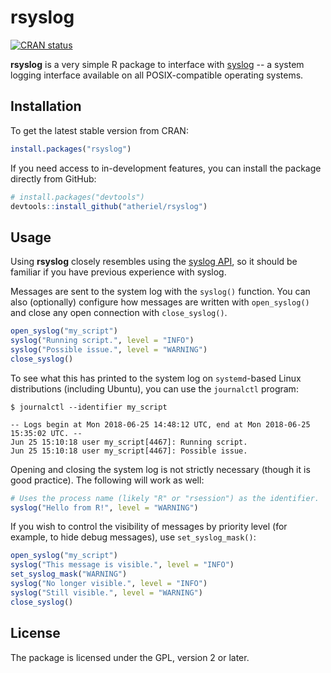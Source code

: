 
<!-- README.md is generated from README.Rmd. Please edit that file. -->
rsyslog
=======

[![CRAN status](http://www.r-pkg.org/badges/version/rsyslog)](https://cran.r-project.org/package=rsyslog)

**rsyslog** is a very simple R package to interface with [syslog](https://en.wikipedia.org/wiki/Syslog) -- a system logging interface available on all POSIX-compatible operating systems.

Installation
------------

To get the latest stable version from CRAN:

``` r
install.packages("rsyslog")
```

If you need access to in-development features, you can install the package directly from GitHub:

``` r
# install.packages("devtools")
devtools::install_github("atheriel/rsyslog")
```

Usage
-----

Using **rsyslog** closely resembles using the [syslog API](https://man7.org/linux/man-pages/man3/openlog.3.html), so it should be familiar if you have previous experience with syslog.

Messages are sent to the system log with the `syslog()` function. You can also (optionally) configure how messages are written with `open_syslog()` and close any open connection with `close_syslog()`.

``` r
open_syslog("my_script")
syslog("Running script.", level = "INFO")
syslog("Possible issue.", level = "WARNING")
close_syslog()
```

To see what this has printed to the system log on `systemd`-based Linux distributions (including Ubuntu), you can use the `journalctl` program:

``` shell
$ journalctl --identifier my_script
```

    -- Logs begin at Mon 2018-06-25 14:48:12 UTC, end at Mon 2018-06-25 15:35:02 UTC. --
    Jun 25 15:10:18 user my_script[4467]: Running script.
    Jun 25 15:10:18 user my_script[4467]: Possible issue.

Opening and closing the system log is not strictly necessary (though it is good practice). The following will work as well:

``` r
# Uses the process name (likely "R" or "rsession") as the identifier.
syslog("Hello from R!", level = "WARNING")
```

If you wish to control the visibility of messages by priority level (for example, to hide debug messages), use `set_syslog_mask()`:

``` r
open_syslog("my_script")
syslog("This message is visible.", level = "INFO")
set_syslog_mask("WARNING")
syslog("No longer visible.", level = "INFO")
syslog("Still visible.", level = "WARNING")
close_syslog()
```

License
-------

The package is licensed under the GPL, version 2 or later.
